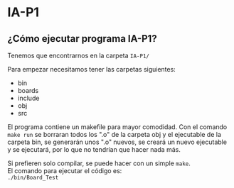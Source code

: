 # IA-P1
## ¿Cómo ejecutar programa IA-P1?

Tenemos que encontrarnos en la carpeta `IA-P1/`   

Para empezar necesitamos tener las carpetas siguientes:
* bin
* boards
* include
* obj
* src


El programa contiene un makefile para mayor comodidad. Con el comando `make run` se borraran todos los ".o" de la carpeta obj
y el ejecutable de la carpeta bin, se generarán unos ".o" nuevos, se creará un nuevo ejecutable y se ejecutará, por lo que no 
tendrían que hacer nada más.

Si prefieren solo compilar, se puede hacer con un simple `make`.     
El comando para ejecutar el código es:     
`./bin/Board_Test`

